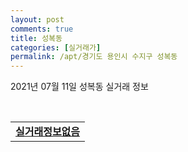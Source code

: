 ```yaml
---
layout: post
comments: true
title: 성복동
categories: [실거래가]
permalink: /apt/경기도 용인시 수지구 성복동
---
```


2021년 07월 11일 성복동 실거래 정보

<script type="text/javascript">
  google.charts.load('current', {'packages':['corechart']});
  google.charts.setOnLoadCallback(drawChart);

  function drawChart() {
    var data = google.visualization.arrayToDataTable([['거래일', '매매', '전월세', '전매'], ['20-07', 72, 86, 8], ['20-08', 69, 86, 10], ['20-09', 58, 86, 9], ['20-10', 89, 68, 5], ['20-11', 68, 81, 16], ['20-12', 87, 77, 7], ['21-01', 45, 72, 3], ['21-02', 35, 66, 0], ['21-03', 29, 80, 5], ['21-04', 19, 55, 9], ['21-05', 44, 70, 2], ['21-06', 23, 45, 0], ['21-07', 1, 8, 0]]);

    var options = {
      title: '최근 1년간 유형별 거래량 추이',
      legend: { position: 'bottom' }
    };

    var chart = new google.visualization.LineChart(document.getElementById('columnchart_material'));
    chart.draw(data, (options));년간 
  }
</script>

<div id="columnchart_material" style="width: 95%; margin-left: -35px; display: block"></div>
<br>
<table>
  <tr>
    <td colspan="4" style="font-weight: bold;"><a href="https://search.naver.com/search.naver?query=성복동 실거래정보없음">실거래정보없음</a></td>
  </tr>
    
</table>
    